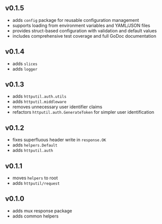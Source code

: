 ## v0.1.5

- adds `config` package for reusable configuration management
- supports loading from environment variables and YAML/JSON files  
- provides struct-based configuration with validation and default values
- includes comprehensive test coverage and full GoDoc documentation

## v0.1.4

- adds `slices`
- adds `logger`

## v0.1.3

- adds `httputil.auth.utils`
- adds `httputil.middleware`
- removes unnecessary user identifier claims
- refactors `httputil.auth.GenerateToken` for simpler user identification

## v0.1.2

- fixes superfluous header write in `response.OK`
- adds `helpers.Default`
- adds `httputil.auth`

## v0.1.1

- moves `helpers` to root
- adds `httputil/request`

## v0.1.0

- adds mux response package
- adds common helpers
